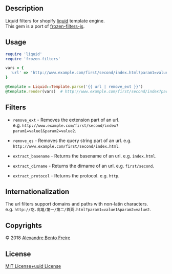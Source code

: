 ## Description
  
Liquid filters for shopify [liquid](https://github.com/shopify/liquid) template engine.  
This gem is a port of [frozen-filters-js](https://github.com/a-bentofreire/frozen-filters-js).

<!-- ## Installation
`gem install frozen-filters`  
 -->
## Usage
```ruby
require 'liquid'
require 'frozen-filters'

vars = {
  'url' => 'http://www.example.com/first/second/index.html?param1=value1&param2=value2'
}

@template = Liquid::Template.parse('{{ url | remove_ext }}')
@template.render(vars)  # http://www.example.com/first/second/index?param1=value1&param2=value2
```

## Filters
  
- `remove_ext` - Removes the extension part of an url.   
e.g. `http://www.example.com/first/second/index?param1=value1&param2=value2`.
  
- `remove_qs` - Removes the query string part of an url. e.g. `http://www.example.com/first/second/index.html`.
- `extract_basename` - Returns the basename of an url. e.g. `index.html`.
- `extract_dirname` - Returns the dirname of an url. e.g. `first/second`.
- `extract_protocol` - Returns the protocol. e.g. `http`.
  
## Internationalization
  
The url filters support domains and paths with non-latin characters.  
e.g. `http://吃.高雄/第一/第二/首頁.html?param1=value1&param2=value2`.
  
## Copyrights
  
© 2018 [Alexandre Bento Freire](https://www.a-bentofreire.com)  
  
  
## License
  
[MIT License+uuid License](https://github.com/a-bentofreire/uuid-licenses/blob/master/MIT-uuid-license.md)  
